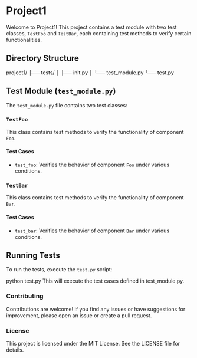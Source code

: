 # Project1

Welcome to Project1! This project contains a test module with two test classes, `TestFoo` and `TestBar`, each containing test methods to verify certain functionalities.

## Directory Structure

project1/
├── tests/
│ ├── init.py
│ └── test_module.py
└── test.py



## Test Module (`test_module.py`)

The `test_module.py` file contains two test classes:

### `TestFoo`

This class contains test methods to verify the functionality of component `Foo`.

#### Test Cases

- `test_foo`: Verifies the behavior of component `Foo` under various conditions.

### `TestBar`

This class contains test methods to verify the functionality of component `Bar`.

#### Test Cases

- `test_bar`: Verifies the behavior of component `Bar` under various conditions.

## Running Tests

To run the tests, execute the `test.py` script:


python test.py
This will execute the test cases defined in test_module.py.

### Contributing
Contributions are welcome! If you find any issues or have suggestions for improvement, please open an issue or create a pull request.

### License
This project is licensed under the MIT License. See the LICENSE file for details.